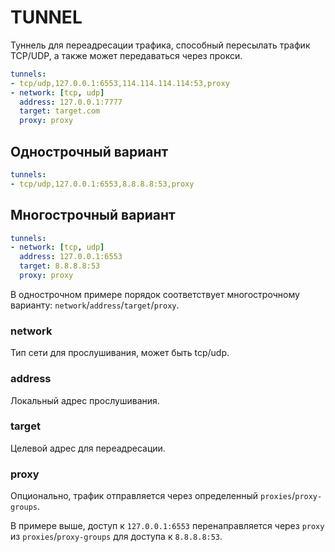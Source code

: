 # TUNNEL

Туннель для переадресации трафика, способный пересылать трафик TCP/UDP, а также может передаваться через прокси.

```{.yaml linenums="1"}
tunnels:
- tcp/udp,127.0.0.1:6553,114.114.114.114:53,proxy
- network: [tcp, udp]
  address: 127.0.0.1:7777
  target: target.com
  proxy: proxy
```

## Однострочный вариант

```{.yaml linenums="1"}
tunnels:
- tcp/udp,127.0.0.1:6553,8.8.8.8:53,proxy
```

## Многострочный вариант

```{.yaml linenums="1"}
tunnels:
- network: [tcp, udp]
  address: 127.0.0.1:6553
  target: 8.8.8.8:53
  proxy: proxy
```

В однострочном примере порядок соответствует многострочному варианту: `network`/`address`/`target`/`proxy`.

### network

Тип сети для прослушивания, может быть tcp/udp.

### address

Локальный адрес прослушивания.

### target

Целевой адрес для переадресации.

### proxy

Опционально, трафик отправляется через определенный `proxies`/`proxy-groups`.

В примере выше, доступ к `127.0.0.1:6553` перенаправляется через `proxy` из `proxies`/`proxy-groups` для доступа к `8.8.8.8:53`. 